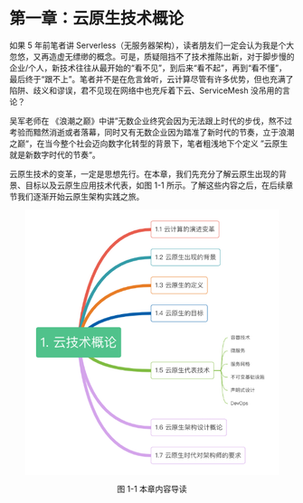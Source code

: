 # 第一章：云原生技术概论

如果 5 年前笔者讲 Serverless（无服务器架构），读者朋友们一定会认为我是个大忽悠，又再造虚无缥缈的概念。可是，质疑阻挡不了技术推陈出新，对于脚步慢的企业/个人，新技术往往从最开始的“看不见”，到后来“看不起”，再到“看不懂”，最后终于“跟不上”。笔者并不是在危言耸听，云计算尽管有许多优势，但也充满了陷阱、歧义和谬误，君不见现在网络中也充斥着下云、ServiceMesh 没吊用的言论？

吴军老师在 《浪潮之巅》中讲”无数企业终究会因为无法跟上时代的步伐，熬不过考验而黯然消逝或者落幕，同时又有无数企业因为踏准了新时代的节奏，立于浪潮之巅“，在当今整个社会迈向数字化转型的背景下，笔者粗浅地下个定义 ”云原生就是新数字时代的节奏“。

云原生技术的变革，一定是思想先行。在本章，我们先充分了解云原生出现的背景、目标以及云原生应用技术代表，如图 1-1 所示。了解这些内容之后，在后续章节我们逐渐开始云原生架构实践之旅。


<div  align="center">
	<img src="../assets/cloud-summary.png" width = "450"  align=center />
	<p>图 1-1 本章内容导读</p>
</div>



